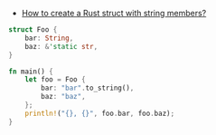 - [How to create a Rust struct with string members?](https://stackoverflow.com/questions/25754863/how-to-create-a-rust-struct-with-string-members)
```rust
struct Foo {
    bar: String,
    baz: &'static str,
}

fn main() {
    let foo = Foo {
        bar: "bar".to_string(),
        baz: "baz",
    };
    println!("{}, {}", foo.bar, foo.baz);
}
```
